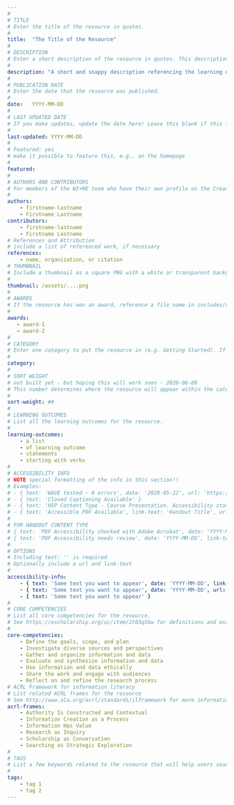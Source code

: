 ```yaml
---
#
# TITLE
# Enter the title of the resource in quotes.
#
title:  "The Title of the Resource"
#
# DESCRIPTION
# Enter a short description of the resource in quotes. This description will appear on the list page as a preview, but not on the tutorial/workshop itself.
#
description: "A short and snappy description referencing the learning outcome and/or breakthrough!"
#
# PUBLICATION DATE
# Enter the date that the resource was published.
#
date:   YYYY-MM-DD
#
# LAST UPDATED DATE
# If you make updates, update the date here! Leave this blank if this is being published for the first time.
#
last-updated: YYYY-MM-DD
#
# Featured: yes
# make it possible to feature this, e.g., on the homepage
#
featured: 
#
# AUTHORS AND CONTRIBUTORS
# For members of the WI+RE team who have their own profile on the Creative Team page, enter the name as firstname-lastname (e.g. doug-worsham). For community partners who don't have their own profile on the WI+RE site, enter their name as Firstname Lastname (e.g. Gene Block). The names will appear in the order you enter them.
#
authors:
    - firstname-lastname
    - Firstname Lastname
contributors:
    - firstname-lastname
    - Firstname Lastname
# References and Attribution
# include a list of referenced work, if necessary
references:
    - name, organization, or citation
# THUMBNAIL
# Include a thumbnail as a square PNG with a white or transparent background. Our standard dimensions are 250x250 px, but any size square will do. Thumbnails for tutorials go in /assets/tutorials/thumbnails/, and for workshops, /assets/workshops/thumbnails/.
#
thumbnail: /assets/....png
#
# AWARDS
# If the resource has won an award, reference a file name in includes/awards/ without the .html. For example, if it was accepted to PRIMO, you would write "primo". If the award isn't in includes/awards, create a new award file!
#
awards: 
   - award-1
   - award-2
#
# CATEGORY
# Enter one category to put the resource in (e.g. Getting Started). If you enter a category that doesn't already exist, a new category will be created on the WI+RE site.
#
category: 
#
# SORT WEIGHT
# not built yet - but hoping this will work soon - 2020-06-09
# This number determines where the resource will appear within the category. Larger numbers appear later within the category, and higher numbers appear earlier.
#
sort-weight: ##
#
# LEARNING OUTCOMES
# List all the learning outcomes for the resource.
#
learning-outcomes:
    - a list
    - of learning outcome
    - statements
    - starting with verbs
#
# ACCESSIBILITY INFO
# NOTE special formatting of the info in this section!!
# Examples:
# - { text: 'WAVE tested - 0 errors', date: '2020-05-22', url: 'https://wave.webaim.org/' }
# - { text: 'Closed Captioning Available' }
# - { text: 'H5P Content Type - Course Presentation. Accessibility status - Tested with no known problems', date: 'YYYY-MM-DD', url: 'https://h5p.org/documentation/installation/content-type-accessibility' }
# - { text: 'Accessible PDF Available', link-text: 'Handout Title', url: 'full-url' }
#
# FOR HANDOUT CONTENT TYPE
# { text: 'PDF Accessibility checked with Adobe Acrobat', date: 'YYYY-MM-DD' }
# { text: 'PDF Accessibility needs review', date: 'YYYY-MM-DD', link-text: 'Issue reported', url: 'link to issue' } 
#
# OPTIONS
# Including text: '' is required
# Optionally include a url and link-text
#
accessibility-info:
    - { text: 'Some text you want to appear', date: 'YYYY-MM-DD', link-text: 'The title of a link that appears next', url: 'https://uclalibrary.github.io/research-tips/full-url-here.html' }
    - { text: 'Some text you want to appear', date: 'YYYY-MM-DD', url: 'https://uclalibrary.github.io/research-tips/full-url-here.html' }
    - { text: 'Some text you want to appear' }
#
# CORE COMPETENCIES
# List all core competencies for the resource.
# See https://escholarship.org/uc/item/2t03q5bw for definitions and examples of each core competency
#
core-competencies:
    - Define the goals, scope, and plan
    - Investigate diverse sources and perspectives
    - Gather and organize information and data
    - Evaluate and synthesize information and data
    - Use information and data ethically 
    - Share the work and engage with audiences
    - Reflect on and refine the research process
# ACRL Framework for information literacy
# List related ACRL frames for the resource
# See http://www.ala.org/acrl/standards/ilframework for more information
acrl-frames:
    - Authority Is Constructed and Contextual
    - Information Creation as a Process
    - Information Has Value
    - Research as Inquiry
    - Scholarship as Conversation
    - Searching as Strategic Exploration
#
# TAGS
# List a few keywords related to the resource that will help users search for it.
#
tags:
    - tag 1
    - tag 2
---
```

